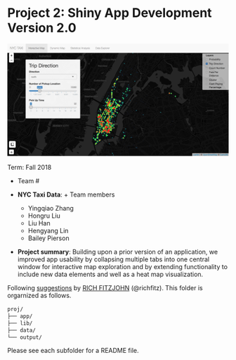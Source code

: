 # Project 2: Shiny App Development Version 2.0

![screenshot](data/screenshot.png)

Term: Fall 2018

+ Team #
+ **NYC Taxi Data**: + Team members
	+ Yingqiao Zhang
	+ Hongru Liu
	+ Liu Han
	+ Hengyang Lin
	+ Bailey Pierson

+ **Project summary**: Building upon a prior version of an application, we improved app usability by collapsing multiple tabs into one central window for interactive map exploration and by extending functionality to include new data elements and well as a heat map visualization. 

Following [suggestions](http://nicercode.github.io/blog/2013-04-05-projects/) by [RICH FITZJOHN](http://nicercode.github.io/about/#Team) (@richfitz). This folder is orgarnized as follows.

```
proj/
├── app/
├── lib/
├── data/
└── output/
```

Please see each subfolder for a README file.


